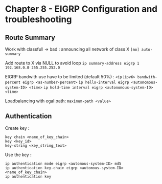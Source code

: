 # Chapter 8 - EIGRP Configuration and troubleshooting
## Route Summary
Work with classfull -> bad : announcing all network of class X
`[no] auto-summary`

Add route to X via NULL to avoid loop
`ip summary-address eigrp 1 192.168.0.0 255.255.252.0`

EIGRP bandwith use have to be limited (default 50%) :
`<ip|ipv6> bandwith-percent eigrp <as-number-percent>`
`ip hello-interval eigrp <autonomous-system-ID> <time>`
`ip hold-time interval eigrp <autonomous-system-ID> <time>`

Loadbalancing with egal path:
`maximum-path <value>`

## Authentication
Create key :
```
key chain <name_of_key_chain>
key <key_id>
key-string <key_string_text>
```

Use the key :
```
ip authentication mode eigrp <automous-system-ID> md5
ip authentication key-chain eigrp <automous-system-ID> <name_of_key_chain>
ip authentication key
```
